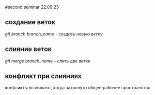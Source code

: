 #second seminar
22.09.23
## создание веток
*git branch branch_name - создать новую ветку*
## слияние веток 
*git merge branch_name - слить две ветки*
## конфликт при слияниях
конфликты возникают, когда затронуто общее рабочее пространство 